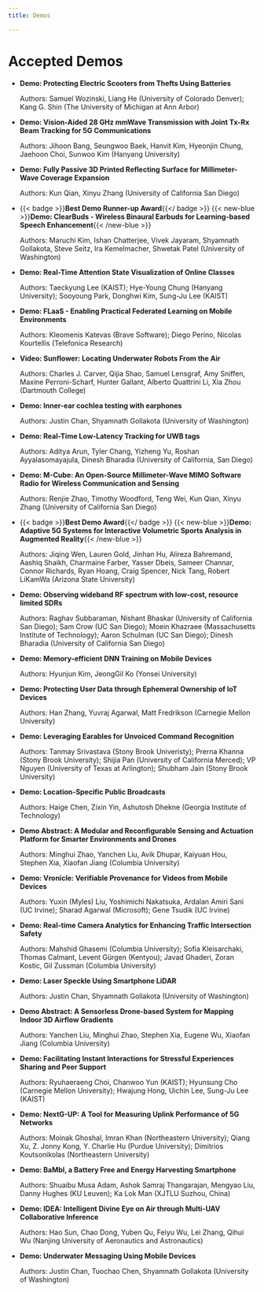 ```yaml
---
title: Demos

---
```

<!--
---
title: Demos
menu:
  main:
    parent: "Program"
    weight: 90
---
-->
# Accepted Demos

- <b>Demo: Protecting Electric Scooters from Thefts Using Batteries</b>
	<p>Authors: Samuel Wozinski, Liang He (University of Colorado Denver); Kang G. Shin (The University of Michigan at Ann Arbor)<p>
- <b>Demo: Vision-Aided 28 GHz mmWave Transmission with Joint Tx-Rx Beam Tracking for 5G Communications</b>
	<p>Authors: Jihoon Bang, Seungwoo Baek, Hanvit Kim, Hyeonjin Chung, Jaehoon Choi, Sunwoo Kim (Hanyang University)<p>
- <b>Demo: Fully Passive 3D Printed Reflecting Surface for Millimeter-Wave Coverage Expansion</b>
	<p>Authors: Kun Qian, Xinyu Zhang (University of California San Diego)<p>
- {{< badge >}}**Best Demo Runner-up Award**{{</ badge >}} {{< new-blue >}}<b>Demo: ClearBuds - Wireless Binaural Earbuds for Learning-based Speech Enhancement</b>{{< /new-blue >}}
	<p>Authors: Maruchi Kim, Ishan Chatterjee, Vivek Jayaram, Shyamnath Gollakota, Steve Seitz, Ira Kemelmacher, Shwetak Patel (University of Washington)<p>
- <b>Demo: Real-Time Attention State Visualization of Online Classes</b>
	<p>Authors: Taeckyung Lee (KAIST); Hye-Young Chung (Hanyang University); Sooyoung Park, Donghwi Kim, Sung-Ju Lee (KAIST)<p>
- <b>Demo: FLaaS - Enabling Practical Federated Learning on Mobile Environments</b>
	<p>Authors: Kleomenis Katevas (Brave Software); Diego Perino, Nicolas Kourtellis (Telefonica Research)<p>
- <b>Video: Sunflower: Locating Underwater Robots From the Air</b>
	<p>Authors: Charles J. Carver, Qijia Shao, Samuel Lensgraf, Amy Sniffen, Maxine Perroni-Scharf, Hunter Gallant, Alberto Quattrini Li, Xia Zhou (Dartmouth College)<p>
- <b>Demo: Inner-ear cochlea testing with earphones</b>
	<p>Authors: Justin Chan, Shyamnath Gollakota (University of Washington)<p>
- <b>Demo: Real-Time Low-Latency Tracking for UWB tags</b>
	<p>Authors: Aditya Arun, Tyler Chang, Yizheng Yu, Roshan Ayyalasomayajula, Dinesh Bharadia (University of California, San Diego)<p>
- <b>Demo: M-Cube: An Open-Source Millimeter-Wave MIMO Software Radio for Wireless Communication and Sensing</b>
	<p>Authors: Renjie Zhao, Timothy Woodford, Teng Wei, Kun Qian, Xinyu Zhang (University of California San Diego)<p>
- {{< badge >}}**Best Demo Award**{{</ badge >}} {{< new-blue >}}<b>Demo: Adaptive 5G Systems for Interactive Volumetric Sports Analysis in Augmented Reality</b>{{< /new-blue >}}
	<p>Authors: Jiqing Wen, Lauren Gold, Jinhan Hu, Alireza Bahremand, Aashiq Shaikh, Charmaine Farber, Yasser Dbeis, Sameer Channar, Connor Richards, Ryan Hoang, Craig Spencer, Nick Tang, Robert LiKamWa (Arizona State University)<p>
- <b>Demo: Observing wideband RF spectrum with low-cost, resource limited SDRs</b>
	<p>Authors: Raghav Subbaraman, Nishant Bhaskar (University of California San Diego); Sam Crow (UC San Diego); Moein Khazraee (Massachusetts Institute of Technology); Aaron Schulman (UC San Diego); Dinesh Bharadia (University of California San Diego)<p>
- <b>Demo: Memory-efficient DNN Training on Mobile Devices</b>
	<p>Authors: Hyunjun Kim, JeongGil Ko (Yonsei University)<p>
- <b>Demo: Protecting User Data through Ephemeral Ownership of IoT Devices</b>
	<p>Authors: Han Zhang, Yuvraj Agarwal, Matt Fredrikson (Carnegie Mellon University)<p>
- <b>Demo: Leveraging Earables for Unvoiced Command Recognition</b>
	<p>Authors: Tanmay Srivastava (Stony Brook Univeristy); Prerna Khanna (Stony Brook University); Shijia Pan (University of California Merced); VP Nguyen (University of Texas at Arlington); Shubham Jain (Stony Brook University)<p>
- <b>Demo: Location-Specific Public Broadcasts</b>
	<p>Authors: Haige Chen, Zixin Yin, Ashutosh Dhekne (Georgia Institute of Technology)<p>
- <b>Demo Abstract: A Modular and Reconfigurable Sensing and Actuation Platform for Smarter Environments and Drones</b>
	<p>Authors: Minghui Zhao, Yanchen Liu, Avik Dhupar, Kaiyuan Hou, Stephen Xia, Xiaofan Jiang (Columbia University)<p>
- <b>Demo: Vronicle: Verifiable Provenance for Videos from Mobile Devices</b>
	<p>Authors: Yuxin (Myles) Liu, Yoshimichi Nakatsuka, Ardalan Amiri Sani (UC Irvine); Sharad Agarwal (Microsoft); Gene Tsudik (UC Irvine)<p>
- <b>Demo: Real-time Camera Analytics for Enhancing Traffic Intersection Safety</b>
	<p>Authors: Mahshid Ghasemi (Columbia University); Sofia Kleisarchaki, Thomas Calmant, Levent Gürgen (Kentyou); Javad Ghaderi, Zoran Kostic, Gil Zussman (Columbia University)<p>
- <b>Demo: Laser Speckle Using Smartphone LiDAR</b>
	<p>Authors: Justin Chan, Shyamnath Gollakota (University of Washington)<p>
- <b>Demo Abstract: A Sensorless Drone-based System for Mapping Indoor 3D Airflow Gradients</b>
	<p>Authors: Yanchen Liu, Minghui Zhao, Stephen Xia, Eugene Wu, Xiaofan Jiang (Columbia University)<p>
- <b>Demo: Facilitating Instant Interactions for Stressful Experiences Sharing and Peer Support</b>
	<p>Authors: Ryuhaeraeng Choi, Chanwoo Yun (KAIST); Hyunsung Cho (Carnegie Mellon University); Hwajung Hong, Uichin Lee, Sung-Ju Lee (KAIST)<p>
- <b>Demo: NextG-UP: A Tool for Measuring Uplink Performance of 5G Networks</b>
	<p>Authors: Moinak Ghoshal, Imran Khan (Northeastern University); Qiang Xu, Z. Jonny Kong, Y. Charlie Hu (Purdue University); Dimitrios Koutsonikolas (Northeastern University)<p>
- <b>Demo: BaMbI, a Battery Free and Energy Harvesting Smartphone</b>
	<p>Authors: Shuaibu Musa Adam, Ashok Samraj Thangarajan, Mengyao Liu, Danny Hughes (KU Leuven); Ka Lok Man (XJTLU Suzhou, China)<p>
- <b>Demo: IDEA: Intelligent Divine Eye on Air through Multi-UAV Collaborative Inference</b>
	<p>Authors: Hao Sun, Chao Dong, Yuben Qu, Feiyu Wu, Lei Zhang, Qihui Wu (Nanjing University of Aeronautics and Astronautics)<p>
- <b>Demo: Underwater Messaging Using Mobile Devices</b>
	<p>Authors: Justin Chan, Tuochao Chen, Shyamnath Gollakota (University of Washington)<p>

